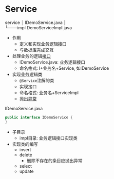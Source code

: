 # Service

service
│   IDemoService.java
│   
└───impl
        DemoServiceImpl.java

- 作用
  - 定义和实现业务逻辑接口
  - 与数据库完成交互
- 处理业务的逻辑[接口](../Java_Interface.md)
  - IDemoService.java: 业务逻辑接口
  - 命名格式: I+业务名+Service, 如IDemoService
- 实现业务逻辑类
  - `@Service`注解的类
  - 实现接口
  - 命名格式: 业务名+ServiceImpl 
  - 抛出[异常](SpringBoot_Project_Structure_Exception.md)

IDemoService.java

```java
public interface IDemoService {
}
```

- 子目录
  - impl目录: 业务逻辑接口实现类
- 实现类的编写
  - insert
  - delete
    - 删除不存在的条目应抛出异常
  - select
  - update